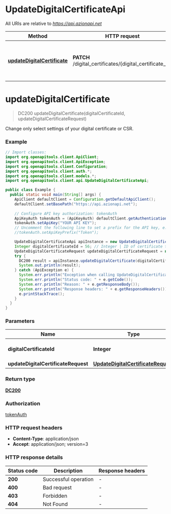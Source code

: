 # UpdateDigitalCertificateApi

All URIs are relative to *https://api.azionapi.net*

| Method | HTTP request | Description |
|------------- | ------------- | -------------|
| [**updateDigitalCertificate**](UpdateDigitalCertificateApi.md#updateDigitalCertificate) | **PATCH** /digital_certificates/{digital_certificate_id} | Change only select settings of your digital certificate or CSR. |


<a id="updateDigitalCertificate"></a>
# **updateDigitalCertificate**
> DC200 updateDigitalCertificate(digitalCertificateId, updateDigitalCertificateRequest)

Change only select settings of your digital certificate or CSR.

### Example
```java
// Import classes:
import org.openapitools.client.ApiClient;
import org.openapitools.client.ApiException;
import org.openapitools.client.Configuration;
import org.openapitools.client.auth.*;
import org.openapitools.client.models.*;
import org.openapitools.client.api.UpdateDigitalCertificateApi;

public class Example {
  public static void main(String[] args) {
    ApiClient defaultClient = Configuration.getDefaultApiClient();
    defaultClient.setBasePath("https://api.azionapi.net");
    
    // Configure API key authorization: tokenAuth
    ApiKeyAuth tokenAuth = (ApiKeyAuth) defaultClient.getAuthentication("tokenAuth");
    tokenAuth.setApiKey("YOUR API KEY");
    // Uncomment the following line to set a prefix for the API key, e.g. "Token" (defaults to null)
    //tokenAuth.setApiKeyPrefix("Token");

    UpdateDigitalCertificateApi apiInstance = new UpdateDigitalCertificateApi(defaultClient);
    Integer digitalCertificateId = 56; // Integer | ID of certificate to update
    UpdateDigitalCertificateRequest updateDigitalCertificateRequest = new UpdateDigitalCertificateRequest(); // UpdateDigitalCertificateRequest | 
    try {
      DC200 result = apiInstance.updateDigitalCertificate(digitalCertificateId, updateDigitalCertificateRequest);
      System.out.println(result);
    } catch (ApiException e) {
      System.err.println("Exception when calling UpdateDigitalCertificateApi#updateDigitalCertificate");
      System.err.println("Status code: " + e.getCode());
      System.err.println("Reason: " + e.getResponseBody());
      System.err.println("Response headers: " + e.getResponseHeaders());
      e.printStackTrace();
    }
  }
}
```

### Parameters

| Name | Type | Description  | Notes |
|------------- | ------------- | ------------- | -------------|
| **digitalCertificateId** | **Integer**| ID of certificate to update | |
| **updateDigitalCertificateRequest** | [**UpdateDigitalCertificateRequest**](UpdateDigitalCertificateRequest.md)|  | |

### Return type

[**DC200**](DC200.md)

### Authorization

[tokenAuth](../README.md#tokenAuth)

### HTTP request headers

 - **Content-Type**: application/json
 - **Accept**: application/json; version=3

### HTTP response details
| Status code | Description | Response headers |
|-------------|-------------|------------------|
| **200** | Successful operation |  -  |
| **400** | Bad request |  -  |
| **403** | Forbidden |  -  |
| **404** | Not Found |  -  |

